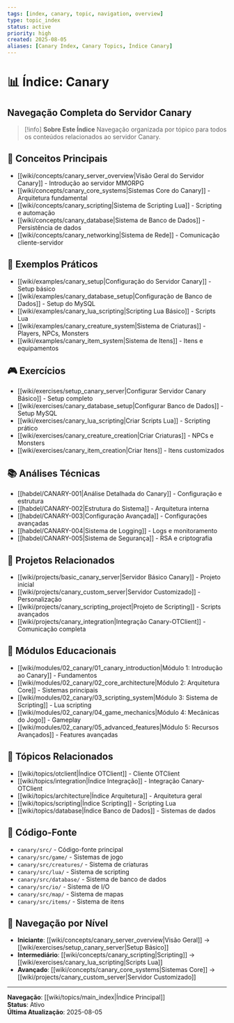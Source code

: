 ```yaml
---
tags: [index, canary, topic, navigation, overview]
type: topic_index
status: active
priority: high
created: 2025-08-05
aliases: [Canary Index, Canary Topics, Índice Canary]
---
```


# 📊 Índice: Canary
## Navegação Completa do Servidor Canary

> [!info] **Sobre Este Índice**
> Navegação organizada por tópico para todos os conteúdos relacionados ao servidor Canary.

## 🎯 **Conceitos Principais**
- [[wiki/concepts/canary_server_overview|Visão Geral do Servidor Canary]] - Introdução ao servidor MMORPG
- [[wiki/concepts/canary_core_systems|Sistemas Core do Canary]] - Arquitetura fundamental
- [[wiki/concepts/canary_scripting|Sistema de Scripting Lua]] - Scripting e automação
- [[wiki/concepts/canary_database|Sistema de Banco de Dados]] - Persistência de dados
- [[wiki/concepts/canary_networking|Sistema de Rede]] - Comunicação cliente-servidor

## 🔧 **Exemplos Práticos**
- [[wiki/examples/canary_setup|Configuração do Servidor Canary]] - Setup básico
- [[wiki/examples/canary_database_setup|Configuração de Banco de Dados]] - Setup do MySQL
- [[wiki/examples/canary_lua_scripting|Scripting Lua Básico]] - Scripts Lua
- [[wiki/examples/canary_creature_system|Sistema de Criaturas]] - Players, NPCs, Monsters
- [[wiki/examples/canary_item_system|Sistema de Itens]] - Itens e equipamentos

## 🎮 **Exercícios**
- [[wiki/exercises/setup_canary_server|Configurar Servidor Canary Básico]] - Setup completo
- [[wiki/exercises/canary_database_setup|Configurar Banco de Dados]] - Setup MySQL
- [[wiki/exercises/canary_lua_scripting|Criar Scripts Lua]] - Scripting prático
- [[wiki/exercises/canary_creature_creation|Criar Criaturas]] - NPCs e Monsters
- [[wiki/exercises/canary_item_creation|Criar Itens]] - Itens customizados

## 📚 **Análises Técnicas**
- [[habdel/CANARY-001|Análise Detalhada do Canary]] - Configuração e estrutura
- [[habdel/CANARY-002|Estrutura do Sistema]] - Arquitetura interna
- [[habdel/CANARY-003|Configuração Avançada]] - Configurações avançadas
- [[habdel/CANARY-004|Sistema de Logging]] - Logs e monitoramento
- [[habdel/CANARY-005|Sistema de Segurança]] - RSA e criptografia

## 🎯 **Projetos Relacionados**
- [[wiki/projects/basic_canary_server|Servidor Básico Canary]] - Projeto inicial
- [[wiki/projects/canary_custom_server|Servidor Customizado]] - Personalização
- [[wiki/projects/canary_scripting_project|Projeto de Scripting]] - Scripts avançados
- [[wiki/projects/canary_integration|Integração Canary-OTClient]] - Comunicação completa

## 📖 **Módulos Educacionais**
- [[wiki/modules/02_canary/01_canary_introduction|Módulo 1: Introdução ao Canary]] - Fundamentos
- [[wiki/modules/02_canary/02_core_architecture|Módulo 2: Arquitetura Core]] - Sistemas principais
- [[wiki/modules/02_canary/03_scripting_system|Módulo 3: Sistema de Scripting]] - Lua scripting
- [[wiki/modules/02_canary/04_game_mechanics|Módulo 4: Mecânicas do Jogo]] - Gameplay
- [[wiki/modules/02_canary/05_advanced_features|Módulo 5: Recursos Avançados]] - Features avançadas

## 🔗 **Tópicos Relacionados**
- [[wiki/topics/otclient|Índice OTClient]] - Cliente OTClient
- [[wiki/topics/integration|Índice Integração]] - Integração Canary-OTClient
- [[wiki/topics/architecture|Índice Arquitetura]] - Arquitetura geral
- [[wiki/topics/scripting|Índice Scripting]] - Scripting Lua
- [[wiki/topics/database|Índice Banco de Dados]] - Sistemas de dados

## 📁 **Código-Fonte**
- `canary/src/` - Código-fonte principal
- `canary/src/game/` - Sistemas de jogo
- `canary/src/creatures/` - Sistema de criaturas
- `canary/src/lua/` - Sistema de scripting
- `canary/src/database/` - Sistema de banco de dados
- `canary/src/io/` - Sistema de I/O
- `canary/src/map/` - Sistema de mapas
- `canary/src/items/` - Sistema de itens

## 🎯 **Navegação por Nível**
- **Iniciante**: [[wiki/concepts/canary_server_overview|Visão Geral]] → [[wiki/exercises/setup_canary_server|Setup Básico]]
- **Intermediário**: [[wiki/concepts/canary_scripting|Scripting]] → [[wiki/exercises/canary_lua_scripting|Scripts Lua]]
- **Avançado**: [[wiki/concepts/canary_core_systems|Sistemas Core]] → [[wiki/projects/canary_custom_server|Servidor Customizado]]

---

**Navegação**: [[wiki/topics/main_index|Índice Principal]]  
**Status**: Ativo  
**Última Atualização**: 2025-08-05 